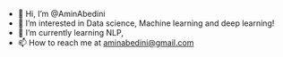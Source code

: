 - 👋 Hi, I’m @AminAbedini
- 👀 I’m interested in Data science, Machine learning and deep learning!
- 🌱 I’m currently learning NLP, 
- 📫 How to reach me at aminabedini@gmail.com

<!---
AminAbedini/AminAbedini is a ✨ special ✨ repository because its `README.md` (this file) appears on your GitHub profile.
You can click the Preview link to take a look at your changes.
--->
